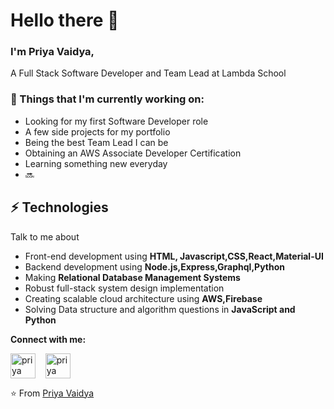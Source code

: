 # Hello there 👋 

### I'm Priya Vaidya, 

A Full Stack Software Developer and Team Lead at Lambda School

### 💼  Things that I'm currently working on: 
* Looking for my first Software Developer role
* A few side projects for my portfolio
* Being the best Team Lead I can be
* Obtaining an AWS Associate Developer Certification
* Learning something new everyday
* 🔜
 
 ## ⚡ Technologies
Talk to me about
- Front-end development using **HTML, Javascript,CSS,React,Material-UI**
- Backend development using **Node.js,Express,Graphql,Python**
- Making **Relational Database Management Systems**
- Robust full-stack system design implementation
- Creating scalable cloud architecture using **AWS,Firebase**
- Solving Data structure and algorithm questions in **JavaScript and Python**

**Connect with me:**
<p align="left">
<a href="https://twitter.com/priyacodes98" target="blank"><img align="center" src="https://cdn.jsdelivr.net/npm/simple-icons@3.0.1/icons/twitter.svg" alt="priya" height="40" width="40" /></a> &nbsp;&nbsp;
<a href="https://www.linkedin.com/in/priyavaidya98/" target="blank"><img align="center" src="https://cdn.jsdelivr.net/npm/simple-icons@3.0.1/icons/linkedin.svg" alt="priya" height="40" width="40" /></a> &nbsp;&nbsp;
</p>


⭐️ From [Priya Vaidya](https://www.priyavaidya.com)
